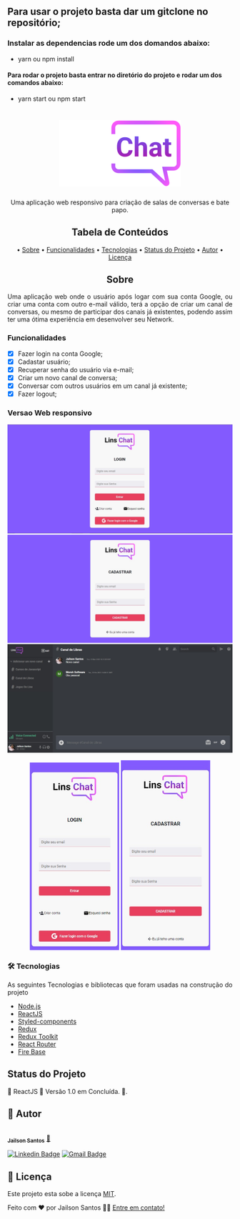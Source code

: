 ## Para usar o projeto basta dar um gitclone no repositório;

### Instalar as dependencias rode um dos domandos abaixo:
- yarn ou npm install

#### Para rodar o projeto basta entrar no diretório do projeto e rodar um dos comandos abaixo:
- yarn start ou npm start

<h1 align="center">
  <img alt="LinsChat" title="#LinsChat" src="./src/assets/lins-chat-light.svg" />
</h1>

<p align="center">
  Uma aplicação web responsivo para criação de salas de conversas e bate papo.
</p>

<h2 align="center">Tabela de Conteúdos</h2>
<p align="center">
  • <a href="#sobre">Sobre</a>
  • <a href="#funcionalidades">Funcionalidades</a>
  • <a href="#tecnologias">Tecnologias</a> 
  • <a href="#status">Status do Projeto</a> 
  • <a href="#autor">Autor</a>
  • <a href="#licenca">Licença</a>
</p>

<h2 align="center" id="sobre">Sobre</h2>
<p align="justify">Uma aplicação web onde o usuário após logar com sua conta Google, ou criar uma conta com outro e-mail válido, terá a opção de criar um canal de conversas, ou mesmo de participar dos canais já existentes, podendo assim ter uma ótima experiência em desenvolver seu Network.</p>

<h3 align="left" id="funcionalidades">Funcionalidades</h3>

- [x] Fazer login na conta Google;
- [x] Cadastar usuário;
- [x] Recuperar senha do usuário via e-mail;
- [x] Criar um novo canal de conversa;
- [x] Conversar com outros usuários em um canal já existente;
- [x] Fazer logout;

<h3 align="left" id="layout">Versao Web responsivo</h3>

<p align="center">
  <img alt="LinsChatLogin" title="#LinsChatLogin" src="./src/assets/login.jpg" width="600px">
  <img alt="LinsChatCadastro" title="#LinsChatCadastro" src="./src/assets/cadastro.jpg" width="600px">
  <img alt="LinsChat" title="#LinsChat" src="./src/assets/chat.jpg" width="600px">
</p>

<p align="center">
  <img alt="LinsChatLoginMobile" title="#LinsChatLoginMobile" src="./src/assets/login-mobile.jpg" width="200px">
  <img alt="LinsChatCadastroMobile" title="#LinsChatCadastroMobile" src="./src/assets/cadastro-mobile.jpg" width="200px">
</p>

<h3 align="left" id="tecnologias">🛠 Tecnologias</h3>
<p align="justify">As seguintes Tecnologias e bibliotecas que foram usadas na construção do projeto</p>

- [Node.js](https://nodejs.org/en/)
- [ReactJS](https://pt-br.reactjs.org/)
- [Styled-components](https://styled-components.com/docs/basics)
- [Redux](https://redux.js.org/)
- [Redux Toolkit](https://redux-toolkit.js.org/)
- [React Router](https://reactrouter.com/)
- [Fire Base](https://console.firebase.google.com)

<h2 align="left" id="status">Status do Projeto</h2>
<p align="left"> 🚧  ReactJS 🚀 Versão 1.0 em Concluída.  🚧.</p>

<h2 align="left" id="autor">🦸 Autor</h2>
<a href="https://github.com/JailsonSantos">
 <img style="border-radius: 50%;" src="https://avatars.githubusercontent.com/u/11697713?s=96&v=4" width="100px;" alt=""/>
 <br />
 <sub><b>Jailson Santos</b></sub></a> <a href="https://www.linkedin.com/in/jailson-santos-726395104/" title="Jailson Santos">🚀</a>
 <br />

[![Linkedin Badge](https://img.shields.io/badge/-Jailson-blue?style=flat-square&logo=Linkedin&logoColor=white&link=https://www.linkedin.com/in/jailson-santos-726395104/)](https://www.linkedin.com/in/jailson-santos-726395104/) 
[![Gmail Badge](https://img.shields.io/badge/-jailson.ads007@gmail.com-c14438?style=flat-square&logo=Gmail&logoColor=white&link=mailto:jailson.ads007@gmail.com)](mailto:jailson.ads007@gmail.com)


<h2 align="left" id="licenca">📝 Licença</h2>

Este projeto esta sobe a licença [MIT](./LICENSE).

Feito com ❤️ por Jailson Santos 👋🏽 [Entre em contato!](https://www.linkedin.com/in/jailson-santos-726395104/)
